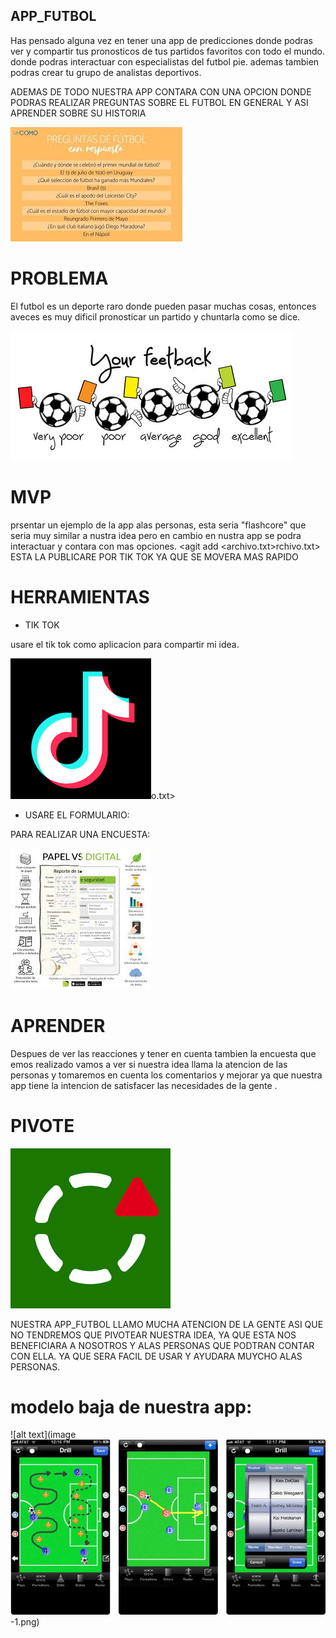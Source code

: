 ## APP_FUTBOL
Has pensado alguna vez en tener una app de predicciones donde podras ver y compartir tus pronosticos de tus partidos
favoritos con todo el mundo.
donde podras interactuar con especialistas del futbol pie.
ademas tambien podras crear tu grupo de analistas deportivos.

ADEMAS DE TODO NUESTRA APP CONTARA CON UNA OPCION DONDE PODRAS REALIZAR PREGUNTAS SOBRE EL FUTBOL EN GENERAL
Y ASI APRENDER SOBRE SU HISTORIA

![alt text](image-4.png)


# PROBLEMA
El futbol es un deporte raro donde pueden pasar muchas cosas, entonces aveces es muy dificil pronosticar un partido
y chuntarla como se dice.

![alt text](image-5.png)

# MVP
prsentar un ejemplo de la app alas personas, esta seria "flashcore" que seria muy similar a nustra idea pero en cambio
en nustra app se podra interactuar y contara con mas opciones.
 <agit add <archivo.txt>rchivo.txt>
ESTA LA PUBLICARE POR TIK TOK YA QUE SE MOVERA MAS RAPIDO

# HERRAMIENTAS 

- TIK TOK

usare el tik tok como aplicacion para compartir mi idea.

 ![alt text](image.png)o.txt>

- USARE EL FORMULARIO:

 PARA REALIZAR UNA ENCUESTA:

 ![alt text](image-1.png)

 # APRENDER


 Despues de ver las reacciones y tener en cuenta tambien la encuesta que emos realizado vamos a ver si nuestra idea llama la atencion de las personas y tomaremos en cuenta los comentarios y mejorar
 ya que nuestra app tiene la intencion de satisfacer las necesidades de la gente .

 # PIVOTE

 ![alt text](image-3.png)

 NUESTRA APP_FUTBOL LLAMO MUCHA ATENCION DE LA GENTE ASI QUE NO TENDREMOS QUE PIVOTEAR NUESTRA IDEA, YA QUE ESTA NOS BENEFICIARA A NOSOTROS Y ALAS PERSONAS QUE PODTRAN CONTAR CON ELLA.
 YA QUE SERA FACIL DE USAR Y AYUDARA MUYCHO ALAS PERSONAS.

 # modelo baja de nuestra app:

  ![alt text](image![alt text](image-2.png)-1.png)





